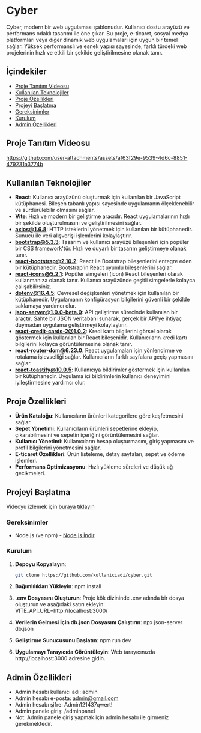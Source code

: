 # Cyber

Cyber, modern bir web uygulaması şablonudur. Kullanıcı dostu arayüzü ve performans odaklı tasarımı ile öne çıkar. Bu proje, e-ticaret, sosyal medya platformları veya diğer dinamik web uygulamaları için uygun bir temel sağlar. Yüksek performanslı ve esnek yapısı sayesinde, farklı türdeki web projelerinin hızlı ve etkili bir şekilde geliştirilmesine olanak tanır.


## İçindekiler
- [Proje Tanıtım Videosu](#proje-tanıtım-videosu)
- [Kullanılan Teknolojiler](#kullanilan-teknolojiler)
- [Proje Özellikleri](#proje-ozellikleri)
- [Projeyi Başlatma](#projeyi-baslatma)
- [Gereksinimler](#gereksinimler)
- [Kurulum](#kurulum)
- [Admin Özellikleri](#admin-özellikleri)


## Proje Tanıtım Videosu
https://github.com/user-attachments/assets/af63f29e-9539-4d6c-8851-479231a3774b



## Kullanılan Teknolojiler

- **React**: Kullanıcı arayüzünü oluşturmak için kullanılan bir JavaScript kütüphanesi. Bileşen tabanlı yapısı sayesinde uygulamanın ölçeklenebilir ve sürdürülebilir olmasını sağlar.
- **Vite**: Hızlı ve modern bir geliştirme aracıdır. React uygulamalarının hızlı bir şekilde oluşturulmasını ve geliştirilmesini sağlar.
- **axios@1.6.8**: HTTP isteklerini yönetmek için kullanılan bir kütüphanedir. Sunucu ile veri alışverişi işlemlerini kolaylaştırır.
- **bootstrap@5.3.3**: Tasarım ve kullanıcı arayüzü bileşenleri için popüler bir CSS framework'tür. Hızlı ve duyarlı bir tasarım geliştirmeye olanak tanır.
- **react-bootstrap@2.10.2**: React ile Bootstrap bileşenlerini entegre eden bir kütüphanedir. Bootstrap'in React uyumlu bileşenlerini sağlar.
- **react-icons@5.2.1**: Popüler simgeleri (icon) React bileşenleri olarak kullanmanıza olanak tanır. Kullanıcı arayüzünde çeşitli simgelerle kolayca çalışabilirsiniz.
- **dotenv@16.4.5**: Çevresel değişkenleri yönetmek için kullanılan bir kütüphanedir. Uygulamanın konfigürasyon bilgilerini güvenli bir şekilde saklamaya yardımcı olur.
- **json-server@1.0.0-beta.0**: API geliştirme sürecinde kullanılan bir araçtır. Sahte bir JSON veritabanı sunarak, gerçek bir API'ye ihtiyaç duymadan uygulama geliştirmeyi kolaylaştırır.
- **react-credit-cards-2@1.0.2**: Kredi kartı bilgilerini görsel olarak göstermek için kullanılan bir React bileşenidir. Kullanıcıların kredi kartı bilgilerini kolayca görüntülemesine olanak tanır.
- **react-router-dom@6.23.0**: React uygulamaları için yönlendirme ve rotalama işlevselliği sağlar. Kullanıcıların farklı sayfalara geçiş yapmasını sağlar.
- **react-toastify@10.0.5**: Kullanıcıya bildirimler göstermek için kullanılan bir kütüphanedir. Uygulama içi bildirimlerin kullanıcı deneyimini iyileştirmesine yardımcı olur.


## Proje Özellikleri

- **Ürün Kataloğu**: Kullanıcıların ürünleri kategorilere göre keşfetmesini sağlar.
- **Sepet Yönetimi**: Kullanıcıların ürünleri sepetlerine ekleyip, çıkarabilmesini ve sepetin içeriğini görüntülemesini sağlar.
- **Kullanıcı Yönetimi**: Kullanıcıların hesap oluşturmasını, giriş yapmasını ve profil bilgilerini yönetmesini sağlar.
- **E-ticaret Özellikleri**: Ürün listeleme, detay sayfaları, sepet ve ödeme işlemleri.
- **Performans Optimizasyonu**: Hızlı yükleme süreleri ve düşük ağ gecikmeleri.


## Projeyi Başlatma
Videoyu izlemek için [buraya tıklayın](https://www.dropbox.com/scl/fi/iayutf1m0ae1bgz5ef3js/CyberProjectVideo.mp4?rlkey=1ckr9l649xvluml30l13h4jb0&st=tkhty58d&dl=0)

### Gereksinimler

- Node.js (ve npm) - [Node.js İndir](https://nodejs.org/)

### Kurulum

1. **Depoyu Kopyalayın**:
   ```bash
   git clone https://github.com/kullaniciadi/cyber.git
   
2. **Bağımlılıkları Yükleyin**:
npm install

3. **.env Dosyasını Oluşturun**:
Proje kök dizininde .env adında bir dosya oluşturun ve aşağıdaki satırı ekleyin:
VITE_API_URL=http://localhost:3000/

4. **Verilerin Gelmesi İçin db.json Dosyasını Çalıştırın**:
npx json-server db.json

5. **Geliştirme Sunucusunu Başlatın**:
npm run dev

6. **Uygulamayı Tarayıcıda Görüntüleyin**:
Web tarayıcınızda http://localhost:3000 adresine gidin.

## Admin Özellikleri
- Admin hesabı kullanıcı adı: admin
- Admin hesabı e-posta: admin@gmail.com
- Admin hesabı şifre: Admin121437qwert!
- Admin panele giriş: /adminpanel 
- Not: Admin panele giriş yapmak için admin hesabı ile girmeniz gerekmektedir.

